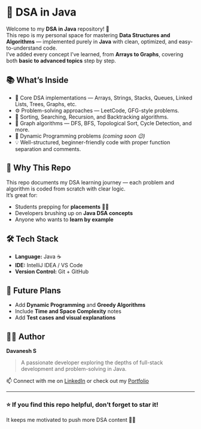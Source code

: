 # 🧠 DSA in Java

Welcome to my **DSA in Java** repository! 🚀  
This repo is my personal space for mastering **Data Structures and Algorithms** — implemented purely in **Java** with clean, optimized, and easy-to-understand code.  
I’ve added every concept I’ve learned, from **Arrays to Graphs**, covering both **basic to advanced topics** step by step.  

## 📚 What’s Inside
- 🧩 Core DSA implementations — Arrays, Strings, Stacks, Queues, Linked Lists, Trees, Graphs, etc.  
- ⚙️ Problem-solving approaches — LeetCode, GFG-style problems.  
- 🔁 Sorting, Searching, Recursion, and Backtracking algorithms.  
- 🌲 Graph algorithms — DFS, BFS, Topological Sort, Cycle Detection, and more.  
- 🧮 Dynamic Programming problems *(coming soon 😉)*  
- 💡 Well-structured, beginner-friendly code with proper function separation and comments.

## 🎯 Why This Repo
This repo documents my DSA learning journey — each problem and algorithm is coded from scratch with clear logic.  
It’s great for:
- Students prepping for **placements** 🧑‍💻  
- Developers brushing up on **Java DSA concepts**  
- Anyone who wants to **learn by example**

## 🛠️ Tech Stack
- **Language:** Java ☕  
- **IDE:** IntelliJ IDEA / VS Code  
- **Version Control:** Git + GitHub  

## 🌟 Future Plans
- Add **Dynamic Programming** and **Greedy Algorithms**  
- Include **Time and Space Complexity** notes  
- Add **Test cases and visual explanations**

## 🧑‍💻 Author
**Davanesh S**  
> A passionate developer exploring the depths of full-stack development and problem-solving in Java.  

📫 Connect with me on [LinkedIn](https://www.linkedin.com/in/davanesh-saminathan/) or check out my [Portfolio](https://davanesh.vercel.app/)  

---

### ⭐ If you find this repo helpful, don’t forget to star it!  
It keeps me motivated to push more DSA content 💪🔥
